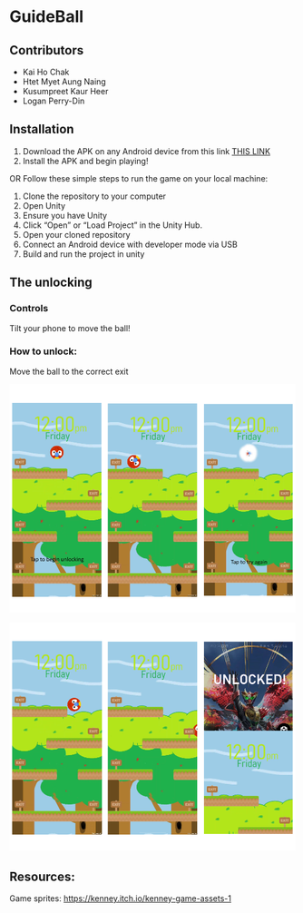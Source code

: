 # GuideBall

## Contributors

- Kai Ho Chak
- Htet Myet Aung Naing
- Kusumpreet Kaur Heer
- Logan Perry-Din

## Installation

1. Download the APK on any Android device from this link
[THIS LINK]([https://kaihochak.github.io/clicker](https://drive.google.com/file/d/1Fj-x7-zV8O3n2ztfzucaY4mQzx7htcI2/view?usp=sharing))
2. Install the APK and begin playing!

OR Follow these simple steps to run the game on your local machine:

1. Clone the repository to your computer
2. Open Unity
3. Ensure you have Unity
4. Click “Open” or “Load Project” in the Unity Hub.
5. Open your cloned repository
6. Connect an Android device with developer mode via USB
7. Build and run the project in unity

## The unlocking 

###  Controls
Tilt your phone to move the ball!
###  How to unlock:
Move the ball to the correct exit

![Failed Unlock](Assets/gameplay/gameplay1.png)

![Unlocked](Assets/gameplay/gameplay2.png)

## Resources:
Game sprites:
https://kenney.itch.io/kenney-game-assets-1

